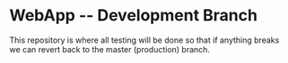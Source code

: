 # WebApp -- Development Branch

This repository is where all testing will be done so that if anything breaks we can revert back to the master (production) branch.


